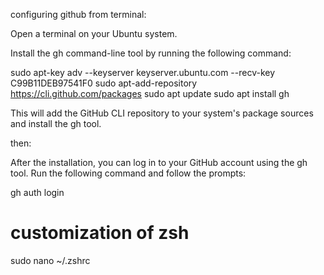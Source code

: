 configuring github from terminal:

Open a terminal on your Ubuntu system.

Install the gh command-line tool by running the following command:

sudo apt-key adv --keyserver keyserver.ubuntu.com --recv-key C99B11DEB97541F0
sudo apt-add-repository https://cli.github.com/packages
sudo apt update
sudo apt install gh


This will add the GitHub CLI repository to your system's package sources and install the gh tool.

then:


After the installation, you can log in to your GitHub account using the gh tool. Run the following command and follow the prompts:

gh auth login

# customization of zsh

sudo nano ~/.zshrc
